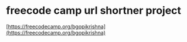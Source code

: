 # freecode camp url shortner project

[https://freecodecamp.org/bgopikrishna](https://freecodecamp.org/bgopikrishna)
